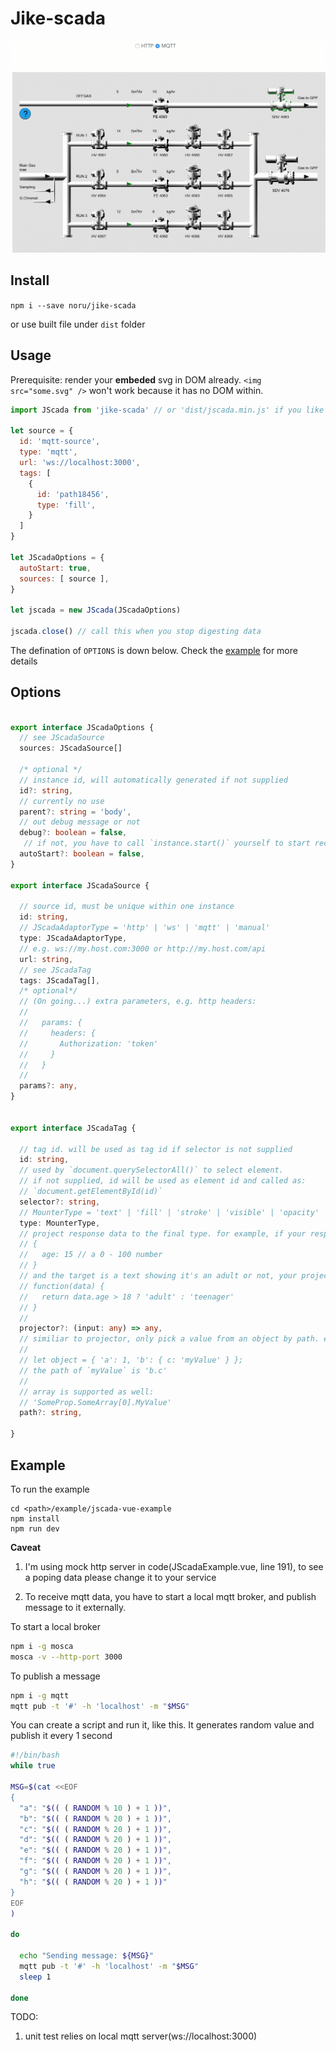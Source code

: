 # Jike-scada

![sample](./example.gif)

## Install

`npm i --save noru/jike-scada`

or use built file under `dist` folder

## Usage

Prerequisite: render your **embeded** svg in DOM already. `<img src="some.svg" />` won't work because it has no DOM within.

```javascript
import JScada from 'jike-scada' // or 'dist/jscada.min.js' if you like

let source = {
  id: 'mqtt-source',
  type: 'mqtt',
  url: 'ws://localhost:3000',
  tags: [
    {
      id: 'path18456',
      type: 'fill',
    }
  ]
}

let JScadaOptions = {
  autoStart: true,
  sources: [ source ],
}

let jscada = new JScada(JScadaOptions)

jscada.close() // call this when you stop digesting data

```

The defination of `OPTIONS` is down below. Check the [example](#example) for more details

## Options

```typescript

export interface JScadaOptions {
  // see JScadaSource
  sources: JScadaSource[]

  /* optional */
  // instance id, will automatically generated if not supplied
  id?: string,
  // currently no use
  parent?: string = 'body',
  // out debug message or not
  debug?: boolean = false,
   // if not, you have to call `instance.start()` yourself to start receiving data
  autoStart?: boolean = false,
}

export interface JScadaSource {

  // source id, must be unique within one instance
  id: string,
  // JScadaAdaptorType = 'http' | 'ws' | 'mqtt' | 'manual'
  type: JScadaAdaptorType,
  // e.g. ws://my.host.com:3000 or http://my.host.com/api
  url: string,
  // see JScadaTag
  tags: JScadaTag[],
  /* optional*/
  // (On going...) extra parameters, e.g. http headers:
  //
  //   params: {
  //     headers: {
  //       Authorization: 'token'
  //     }
  //   }
  //
  params?: any,
}


export interface JScadaTag {

  // tag id. will be used as tag id if selector is not supplied
  id: string,
  // used by `document.querySelectorAll()` to select element.
  // if not supplied, id will be used as element id and called as:
  // `document.getElementById(id)`
  selector?: string,
  // MounterType = 'text' | 'fill' | 'stroke' | 'visible' | 'opacity'
  type: MounterType,
  // project response data to the final type. for example, if your response is:
  // {
  //   age: 15 // a 0 - 100 number
  // }
  // and the target is a text showing it's an adult or not, your projector can be:
  // function(data) {
  //   return data.age > 18 ? 'adult' : 'teenager'
  // }
  //
  projector?: (input: any) => any,
  // similiar to projector, only pick a value from an object by path. e.g.
  //
  // let object = { 'a': 1, 'b': { c: 'myValue' } };
  // the path of `myValue` is 'b.c'
  //
  // array is supported as well:
  // 'SomeProp.SomeArray[0].MyValue'
  path?: string,

}

```

## Example

To run the example
```
cd <path>/example/jscada-vue-example
npm install
npm run dev
```

**Caveat**

1. I'm using mock http server in code(JScadaExample.vue, line 191), to see a poping data please change it to your service

2. To receive mqtt data, you have to start a local mqtt broker, and publish message to it externally.

To start a local broker
```sh
npm i -g mosca
mosca -v --http-port 3000
```

To publish a message

```sh
npm i -g mqtt
mqtt pub -t '#' -h 'localhost' -m "$MSG"
```

You can create a script and run it, like this. It generates random value and publish it every 1 second
```sh
#!/bin/bash
while true

MSG=$(cat <<EOF
{
  "a": "$(( ( RANDOM % 10 ) + 1 ))",
  "b": "$(( ( RANDOM % 20 ) + 1 ))",
  "c": "$(( ( RANDOM % 20 ) + 1 ))",
  "d": "$(( ( RANDOM % 20 ) + 1 ))",
  "e": "$(( ( RANDOM % 20 ) + 1 ))",
  "f": "$(( ( RANDOM % 20 ) + 1 ))",
  "g": "$(( ( RANDOM % 20 ) + 1 ))",
  "h": "$(( ( RANDOM % 20 ) + 1 ))"
}
EOF
)

do

  echo "Sending message: ${MSG}"
  mqtt pub -t '#' -h 'localhost' -m "$MSG"
  sleep 1

done
```


TODO:

1. unit test relies on local mqtt server(ws://localhost:3000)

